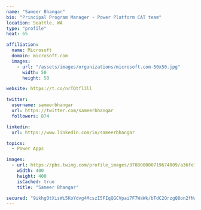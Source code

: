 ```yaml
---
name: "Sameer Bhangar"
bio: "Principal Program Manager - Power Platform CAT team"
location: Seattle, WA
type: "profile"
heat: 65

affiliation:
  name: Microsoft
  domain: microsoft.com
  images:
    - url: "/assets/images/organizations/microsoft.com-50x50.jpg"
      width: 50
      height: 50

website: https://t.co/nrTQtfl3ll

twitter:
  username: sameerbhangar
  url: https://twitter.com/sameerbhangar
  followers: 874

linkedin:
  url: https://www.linkedin.com/in/sameerbhangar

topics:
  - Power Apps

images:
  - url: https://pbs.twimg.com/profile_images/378800000719674009/a36fe7ddfab1778b76e5793772e43798_400x400.jpeg
    width: 400
    height: 400
    isCached: true
    title: "Sameer Bhangar"

secured: "9ikhgOtXisWi5KoYdvg4McszI5FIqQGCVpai7F7WaWk/bTdC2QrzgQ8on2fNwc9FjKWDL98AHpWyU2INDIon/4/4NdntOgs8s69hO1CxvKERRwIag/y0QcLAOhI5mDldmxRfje5jD4NniYpvmntMG46bawa4qke8Nd77F1X0ip5BuePOt2BpEaiYy75aAjVwJKSjJCAl2XxnYQQP4imbxZ2o8n8SydqTVfNbmGcfidbfW9sWWz72EALHiAO8XOl+NO1mz/o6ISq+fyLNFyvdCBeZQ/j0vkvM7spbH42NtOxwREKeM7UpzhXeo95QZnAXSqxz5mMB8b7y4XK9UyGl0xvIEPF6xfE18S8fgSk6EZCn7oxoH6ro+FSgUL/27AmGKNZnoplbI8gM+KVFMGsDKw==;BQFQuIFDEbSRXtOKRzUSyQ=="
---
```


